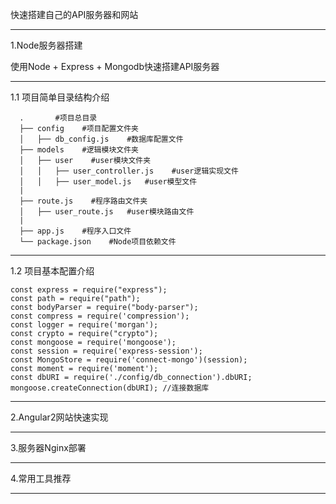 快速搭建自己的API服务器和网站

---



1.Node服务器搭建

使用Node + Express + Mongodb快速搭建API服务器

---



1.1 项目简单目录结构介绍
  ```
    .		#项目总目录
    ├── config    #项目配置文件夹         
    │   ├── db_config.js    #数据库配置文件
    ├── models    #逻辑模块文件夹         
    │   ├── user    #user模块文件夹
    │   │   ├── user_controller.js    #user逻辑实现文件
    │   │   ├── user_model.js   #user模型文件
    |
    ├── route.js    #程序路由文件夹      
    │   ├── user_route.js   #user模块路由文件
    |
    ├── app.js    #程序入口文件
    └── package.json    #Node项目依赖文件
  ```
---

1.2 项目基本配置介绍



    const express = require("express"); 
    const path = require("path"); 
    const bodyParser = require("body-parser"); 
    const compress = require('compression'); 
    const logger = require('morgan'); 
    const crypto = require("crypto"); 
    const mongoose = require('mongoose'); 
    const session = require('express-session'); 
    const MongoStore = require('connect-mongo')(session); 
    const moment = require('moment'); 
    const dbURI = require('./config/db_connection').dbURI;
    mongoose.createConnection(dbURI); //连接数据库

---



2.Angular2网站快速实现

---



3.服务器Nginx部署

---



4.常用工具推荐

---


